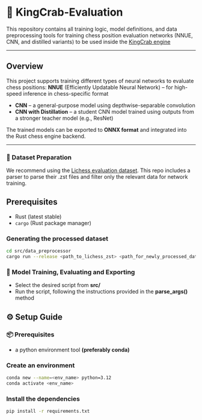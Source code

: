 # 🧠 KingCrab-Evaluation

This repository contains all training logic, model definitions, and data preprocessing tools for training chess position evaluation networks (NNUE, CNN, and distilled variants) to be used inside the [KingCrab engine](https://github.com/AlexandruCostea/KingCrab)

---

## Overview

This project supports training different types of neural networks to evaluate chess positions:
 **NNUE** (Efficiently Updatable Neural Network) – for high-speed inference in chess-specific format
- **CNN** – a general-purpose model using depthwise-separable convolution
- **CNN with Distillation** – a student CNN model trained using outputs from a stronger teacher model (e.g., ResNet)

The trained models can be exported to **ONNX format** and integrated into the Rust chess engine backend.

---

### 🧪 Dataset Preparation
We recommend using the [Lichess evaluation dataset](https://database.lichess.org/#evals). This repo includes a parser to parse their .zst files and filter only the relevant data for network training.
## Prerequisites
- Rust (latest stable)
- `cargo` (Rust package manager)

### Generating the processed dataset
```bash
cd src/data_preprocessor
cargo run --release <path_to_lichess_zst> <path_for_newly_processed_data>
```

### 🤖 Model Training, Evaluating and Exporting
- Select the desired script from **src/**
- Run the script, following the instructions provided in the **parse_args()** method

## ⚙️ Setup Guide

### 📦 Prerequisites
- a python environment tool **(preferably conda)**

### Create an environment

```bash
conda new --name=<env_name> python=3.12
conda activate <env_name>
```

### Install the dependencies
```bash
pip install -r requirements.txt
```
